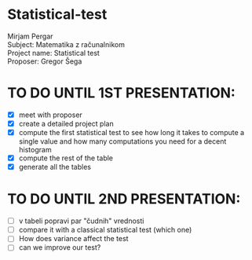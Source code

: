 # Statistical-test
Mirjam Pergar  
Subject: Matematika z računalnikom  
Project name: Statistical test  
Proposer: Gregor Šega  

# TO DO UNTIL 1ST PRESENTATION:
- [x] meet with proposer
- [x] create a detailed project plan
- [x] compute the first statistical test to see how long it takes to compute a single value and how many computations you need for a decent histogram
- [x] compute the rest of the table
- [x] generate all the tables

# TO DO UNTIL 2ND PRESENTATION: 
- [ ] v tabeli popravi par "čudnih" vrednosti
- [ ] compare it with a classical statistical test (which one)
- [ ] How does variance affect the test
- [ ] can we improve our test?
